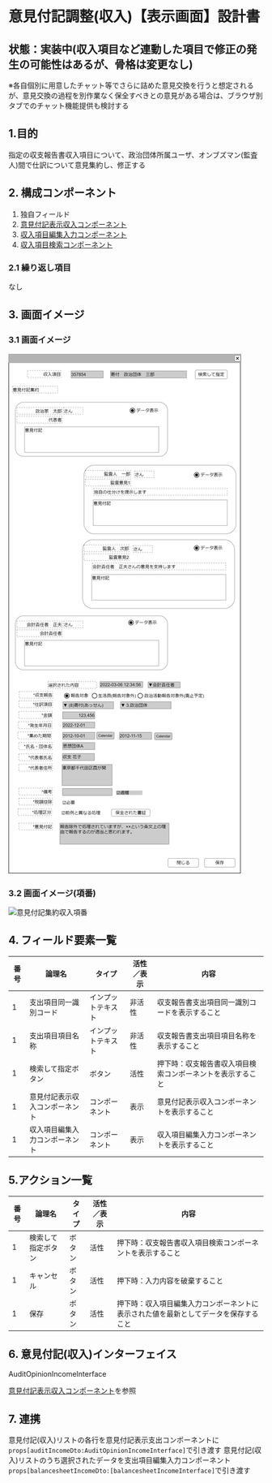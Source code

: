 ﻿# 意見付記調整(収入)【表示画面】設計書

## 状態：実装中(収入項目など連動した項目で修正の発生の可能性はあるが、骨格は変更なし)

※各自個別に用意したチャット等でさらに詰めた意見交換を行うと想定されるが、意見交換の過程を別作業なく保全すべきとの意見がある場合は、ブラウザ別タブでのチャット機能提供も検討する

## 1.目的

指定の収支報告書収入項目について、政治団体所属ユーザ、オンブズマン(監査人)間で仕訳について意見集約し、修正する

## 2. 構成コンポーネント

1. 独自フィールド
2. [意見付記表示収入コンポーネント](../../common/front/show_meeting_adjust_income/show_meeting_adjust_income.md)
3. [収入項目編集入力コンポーネント](../edit_income/edit_income.md)
4. [収入項目検索コンポーネント](../../common/front/#)

### 2.1 繰り返し項目

なし

## 3. 画面イメージ

### 3.1 画面イメージ

![意見付記集約収入](image/意見付記集約収入.drawio.png)

### 3.2 画面イメージ(項番)

![意見付記集約収入項番](image/意見付記集約収入項番.drawio.png)

## 4. フィールド要素一覧

| 番号 |             論理名             |       タイプ       | 活性／表示 |                            内容                            |
| ---- | ------------------------------ | ------------------ | ---------- | ---------------------------------------------------------- |
| 1    | 支出項目同一識別コード         | インプットテキスト | 非活性     | 収支報告書支出項目同一識別コードを表示すること             |
| 1    | 支出項目項目名称               | インプットテキスト | 非活性     | 収支報告書支出項目項目名称を表示すること                   |
| 1    | 検索して指定ボタン             | ボタン             | 活性       | 押下時：収支報告書収入項目検索コンポーネントを表示すること |
| 1    | 意見付記表示収入コンポーネント | コンポーネント     | 表示       | 意見付記表示収入コンポーネントを表示すること               |
| 1    | 収入項目編集入力コンポーネント | コンポーネント     | 表示       | 収入項目編集入力コンポーネントを表示すること               |

## 5.アクション一覧

| 番号 |       論理名       | タイプ | 活性／表示 |                                         内容                                         |
| ---- | ------------------ | ------ | ---------- | ------------------------------------------------------------------------------------ |
| 1    | 検索して指定ボタン | ボタン | 活性       | 押下時：収支報告書収入項目検索コンポーネントを表示すること                           |
| 1    | キャンセル         | ボタン | 活性       | 押下時：入力内容を破棄すること                                                       |
| 1    | 保存               | ボタン | 活性       | 押下時：収入項目編集入力コンポーネントに表示された値を最新としてデータを保存すること |

## 6. 意見付記(収入)インターフェイス

AuditOpinionIncomeInterface

[意見付記表示収入コンポーネント](../../common/front/show_meeting_adjust_income/show_meeting_adjust_income.md)を参照

## 7. 連携

意見付記(収入)リストの各行を意見付記表示支出コンポーネントに`props[auditIncomeDto:AuditOpinionIncomeInterface]`で引き渡す
意見付記(収入)リストのうち選択されたデータを支出項目編集入力コンポーネント`props[balancesheetIncomeDto:[balancesheetIncomeInterface]`で引き渡す
